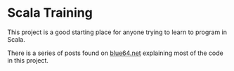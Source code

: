 Scala Training
==============
This project is a good starting place for anyone trying to learn to program in Scala.

There is a series of posts found on [blue64.net][] explaining most of the code in this project. 

[blue64.net]: http://blue64.net/tag/scala/ 



